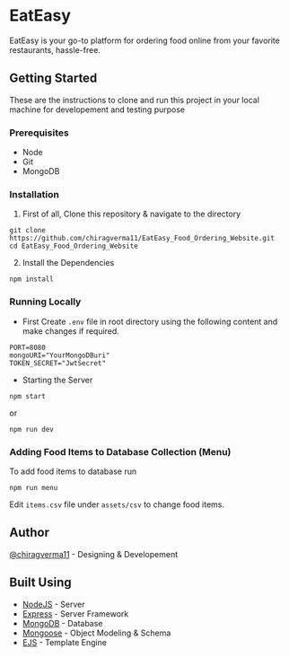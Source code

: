 # EatEasy

EatEasy is your go-to platform for ordering food online from your favorite restaurants, hassle-free.

## Getting Started

These are the instructions to clone and run this project in your local machine for developement and testing purpose

### Prerequisites

* Node
* Git
* MongoDB

### Installation

1. First of all, Clone this repository & navigate to the directory
```
git clone https://github.com/chiragverma11/EatEasy_Food_Ordering_Website.git
cd EatEasy_Food_Ordering_Website
```

2. Install the Dependencies 
```
npm install
```

### Running Locally

* First Create `.env` file in root directory using the following content and make changes if required.

```
PORT=8080
mongoURI="YourMongoDBuri"
TOKEN_SECRET="JwtSecret"
```


* Starting the Server
```
npm start 
```
or

```
npm run dev 
```

### Adding Food Items to Database Collection (Menu)

To add food items to database run

```
npm run menu
```
Edit `items.csv` file under `assets/csv` to change food items.

## Author

[@chiragverma11](https://github.com/chiragverma11) - Designing & Developement

## Built Using

* [NodeJS](https://nodejs.org/en) - Server
* [Express](https://expressjs.com/) - Server Framework
* [MongoDB](https://www.mongodb.com/) - Database
* [Mongoose](https://mongoosejs.com/) - Object Modeling & Schema
* [EJS](https://ejs.co/) - Template Engine